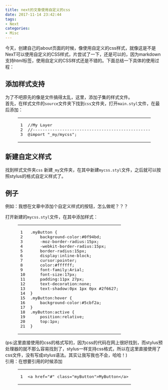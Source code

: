 ```yaml
---
title: next的文章使用自定义的css
date: 2017-11-14 23:42:44
tags:
- Next
categories:
- Misc
---
```




<p>  今天，创建自己的about页面的时候，像使用自定义的css样式，就像这是不是NexT可以使用自定义的CSS样式，片尝试了一下，还是可以的，因为markdown支持html标签，使用自定义的CSS样式还是不错的。下面总结一下具体的使用过程：</p>
<h2 id="添加样式支持"><a href="#添加样式支持" class="headerlink" title="添加样式支持"></a>添加样式支持</h2><p>  为了不吧原先的像是文件搞得太乱，这里，添加子集的样式文件。<br>  首先，在样式文件的<code>source</code>文件夹下找到<code>css</code>文件夹，打开<code>main.styl</code>文件，在最后添加：</p>
<figure class="highlight plain"><table><tr><td class="gutter"><pre><div class="line">1</div><div class="line">2</div><div class="line">3</div></pre></td><td class="code"><pre><div class="line">//My Layer</div><div class="line">//--------------------------------------------------</div><div class="line">@import &quot;_my/mycss&quot;;</div></pre></td></tr></table></figure>
<h2 id="新建自定义样式"><a href="#新建自定义样式" class="headerlink" title="新建自定义样式"></a>新建自定义样式</h2><p>找到样式文件夹<code>css</code> 新建<code>_my</code>文件夹，在其中新建<code>mycss.styl</code>文件，之后就可以按照stylus的格式自定义样式了。</p>
<h2 id="例子"><a href="#例子" class="headerlink" title="例子"></a>例子</h2><p>例如：我想在文章中添加个自定义样式的按钮，怎么做呢？？？</p>
<p>打开新建的<code>mycss.styl</code>文件，在其中添加样式：</p>
<figure class="highlight plain"><table><tr><td class="gutter"><pre><div class="line">1</div><div class="line">2</div><div class="line">3</div><div class="line">4</div><div class="line">5</div><div class="line">6</div><div class="line">7</div><div class="line">8</div><div class="line">9</div><div class="line">10</div><div class="line">11</div><div class="line">12</div><div class="line">13</div><div class="line">14</div><div class="line">15</div><div class="line">16</div><div class="line">17</div><div class="line">18</div><div class="line">19</div><div class="line">20</div><div class="line">21</div></pre></td><td class="code"><pre><div class="line">.myButton &#123;</div><div class="line">    background-color:#0f94bd;</div><div class="line">    -moz-border-radius:15px;</div><div class="line">    -webkit-border-radius:15px;</div><div class="line">    border-radius:15px;</div><div class="line">    display:inline-block;</div><div class="line">    cursor:pointer;</div><div class="line">    color:#ffffff;</div><div class="line">    font-family:Arial;</div><div class="line">    font-size:17px;</div><div class="line">    padding:11px 27px;</div><div class="line">    text-decoration:none;</div><div class="line">    text-shadow:0px 1px 0px #2f6627;</div><div class="line">&#125;</div><div class="line">.myButton:hover &#123;</div><div class="line">    background-color:#5cbf2a;</div><div class="line">&#125;</div><div class="line">.myButton:active &#123;</div><div class="line">    position:relative;</div><div class="line">    top:1px;</div><div class="line">&#125;</div></pre></td></tr></table></figure>
<p>(ps:这里直接使用的css的格式写的，因为css的代码在网上很好找到，而stylus预处理器的就不那么容易找到了，stylus一样支持css格式，所以在这里直接使用了css文件，没有写成stylus语法。其实让我写我也不会，哈哈！)<br>  引用：在想要引用的时候添加<br><figure class="highlight plain"><table><tr><td class="gutter"><pre><div class="line">1</div></pre></td><td class="code"><pre><div class="line">&lt;a href=&quot;#&quot; class=&quot;myButton&quot;&gt;MyButton&lt;/a&gt;</div></pre></td></tr></table></figure></p>

<!-- 具体示例可参考本博客内的{% post_link 游戏网络开发二之数据的发送与接收 此篇文章 %}, 
此文中的代码段样式都是用Gad的两个css控制的,
所以跟我其他文章的代码段样式都不同. -->